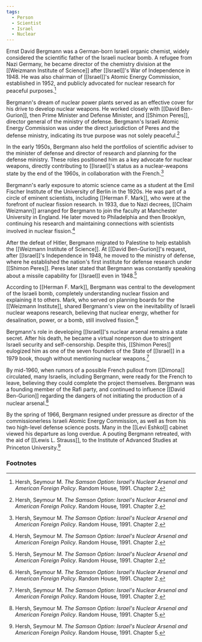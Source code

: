 ```yaml
---
tags:
  - Person
  - Scientist
  - Israel
  - Nuclear
---
```

Ernst David Bergmann was a German-born Israeli organic chemist, widely considered the scientific father of the Israeli nuclear bomb. A refugee from Nazi Germany, he became director of the chemistry division at the [[Weizmann Institute of Science]] after [[Israel]]'s War of Independence in 1948. He was also chairman of [[Israel]]'s Atomic Energy Commission, established in 1952, and publicly advocated for nuclear research for peaceful purposes.[^1]

Bergmann's dream of nuclear power plants served as an effective cover for his drive to develop nuclear weapons. He worked closely with [[David Ben-Gurion]], then Prime Minister and Defense Minister, and [[Shimon Peres]], director general of the ministry of defense. Bergmann's Israeli Atomic Energy Commission was under the direct jurisdiction of Peres and the defense ministry, indicating its true purpose was not solely peaceful.[^1]

In the early 1950s, Bergmann also held the portfolios of scientific adviser to the minister of defense and director of research and planning for the defense ministry. These roles positioned him as a key advocate for nuclear weapons, directly contributing to [[Israel]]'s status as a nuclear-weapons state by the end of the 1960s, in collaboration with the French.[^1]

Bergmann's early exposure to atomic science came as a student at the Emil Fischer Institute of the University of Berlin in the 1920s. He was part of a circle of eminent scientists, including [[Herman F. Mark]], who were at the forefront of nuclear fission research. In 1933, due to Nazi decrees, [[Chaim Weizmann]] arranged for Bergmann to join the faculty at Manchester University in England. He later moved to Philadelphia and then Brooklyn, continuing his research and maintaining connections with scientists involved in nuclear fission.[^1]

After the defeat of Hitler, Bergmann migrated to Palestine to help establish the [[Weizmann Institute of Science]]. At [[David Ben-Gurion]]'s request, after [[Israel]]'s Independence in 1948, he moved to the ministry of defense, where he established the nation's first institute for defense research under [[Shimon Peres]]. Peres later stated that Bergmann was constantly speaking about a missile capability for [[Israel]] even in 1948.[^1]

According to [[Herman F. Mark]], Bergmann was central to the development of the Israeli bomb, completely understanding nuclear fission and explaining it to others. Mark, who served on planning boards for the [[Weizmann Institute]], shared Bergmann's view on the inevitability of Israeli nuclear weapons research, believing that nuclear energy, whether for desalination, power, or a bomb, still involved fission.[^1]

Bergmann's role in developing [[Israel]]'s nuclear arsenal remains a state secret. After his death, he became a virtual nonperson due to stringent Israeli security and self-censorship. Despite this, [[Shimon Peres]] eulogized him as one of the seven founders of the State of [[Israel]] in a 1979 book, though without mentioning nuclear weapons.[^1]

By mid-1960, when rumors of a possible French pullout from [[Dimona]] circulated, many Israelis, including Bergmann, were ready for the French to leave, believing they could complete the project themselves. Bergmann was a founding member of the Rafi party, and continued to influence [[David Ben-Gurion]] regarding the dangers of not initiating the production of a nuclear arsenal.[^2]

By the spring of 1966, Bergmann resigned under pressure as director of the commissionerless Israeli Atomic Energy Commission, as well as from his two high-level defense science posts. Many in the [[Levi Eshkol]] cabinet viewed his departure as long overdue. A pouting Bergmann retreated, with the aid of [[Lewis L. Strauss]], to the Institute of Advanced Studies at Princeton University.[^2]

### Footnotes

[^1]: Hersh, Seymour M. *The Samson Option: Israel's Nuclear Arsenal and American Foreign Policy*. Random House, 1991. Chapter 2.
[^2]: Hersh, Seymour M. *The Samson Option: Israel's Nuclear Arsenal and American Foreign Policy*. Random House, 1991. Chapter 5.